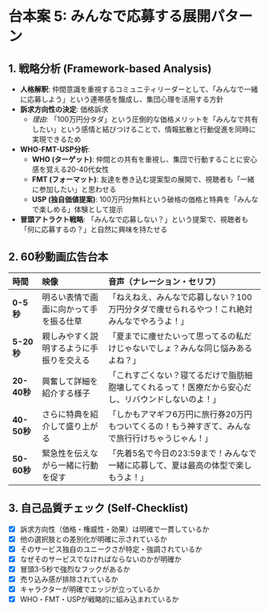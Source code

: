 # 台本案 5: みんなで応募する展開パターン

## 1. 戦略分析 (Framework-based Analysis)

* **人格解釈**: 仲間意識を重視するコミュニティリーダーとして、「みんなで一緒に応募しよう」という連帯感を醸成し、集団心理を活用する方針
* **訴求方向性の決定**: 価格訴求
  * *理由*: 「100万円分タダ」という圧倒的な価格メリットを「みんなで共有したい」という感情と結びつけることで、情報拡散と行動促進を同時に実現できるため
* **WHO-FMT-USP分析**:
  * **WHO (ターゲット)**: 仲間との共有を重視し、集団で行動することに安心感を覚える20-40代女性
  * **FMT (フォーマット)**: 友達を巻き込む提案型の展開で、視聴者も「一緒に参加したい」と思わせる
  * **USP (独自価値提案)**: 100万円分無料という破格の価格と特典を「みんなで楽しめる」体験として提示
* **冒頭アトラクト戦略**: 「みんなで応募しない？」という提案で、視聴者も「何に応募するの？」と自然に興味を持たせる

## 2. 60秒動画広告台本

| 時間      | 映像                               | 音声（ナレーション・セリフ）                               | 
| :-------- | :--------------------------------- | :--------------------------------------------------------- |
| **0-5秒** | 明るい表情で画面に向かって手を振る仕草 | 「ねえねえ、みんなで応募しない？100万円分タダで痩せられるやつ！これ絶対みんなでやろうよ！」 |
| **5-20秒**| 親しみやすく説明するように手振りを交える | 「夏までに痩せたいって思ってるの私だけじゃないでしょ？みんな同じ悩みあるよね？」 |
| **20-40秒**| 興奮して詳細を紹介する様子 | 「これすごくない？寝てるだけで脂肪細胞壊してくれるって！医療だから安心だし、リバウンドしないのよ！」 |
| **40-50秒**| さらに特典を紹介して盛り上がる | 「しかもアマギフ6万円に旅行券20万円もついてくるの！もう神すぎて、みんなで旅行行けちゃうじゃん！」 |
| **50-60秒**| 緊急性を伝えながら一緒に行動を促す | 「先着5名で今日の23:59まで！みんなで一緒に応募して、夏は最高の体型で楽しもうよ！」 |

## 3. 自己品質チェック (Self-Checklist)

- [x] 訴求方向性（価格・権威性・効果）は明確で一貫しているか
- [x] 他の選択肢との差別化が明確に示されているか
- [x] そのサービス独自のユニークさが特定・強調されているか
- [x] なぜそのサービスでなければならないのかが明確か
- [x] 冒頭3-5秒で強烈なフックがあるか
- [x] 売り込み感が排除されているか
- [x] キャラクターが明確でエッジが立っているか
- [x] WHO・FMT・USPが戦略的に組み込まれているか